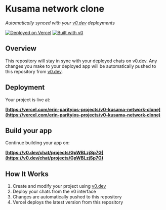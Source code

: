 # Kusama network clone

*Automatically synced with your [v0.dev](https://v0.dev) deployments*

[![Deployed on Vercel](https://img.shields.io/badge/Deployed%20on-Vercel-black?style=for-the-badge&logo=vercel)](https://vercel.com/erin-parityios-projects/v0-kusama-network-clone)
[![Built with v0](https://img.shields.io/badge/Built%20with-v0.dev-black?style=for-the-badge)](https://v0.dev/chat/projects/GpWBLzjSp7G)

## Overview

This repository will stay in sync with your deployed chats on [v0.dev](https://v0.dev).
Any changes you make to your deployed app will be automatically pushed to this repository from [v0.dev](https://v0.dev).

## Deployment

Your project is live at:

**[https://vercel.com/erin-parityios-projects/v0-kusama-network-clone](https://vercel.com/erin-parityios-projects/v0-kusama-network-clone)**

## Build your app

Continue building your app on:

**[https://v0.dev/chat/projects/GpWBLzjSp7G](https://v0.dev/chat/projects/GpWBLzjSp7G)**

## How It Works

1. Create and modify your project using [v0.dev](https://v0.dev)
2. Deploy your chats from the v0 interface
3. Changes are automatically pushed to this repository
4. Vercel deploys the latest version from this repository
